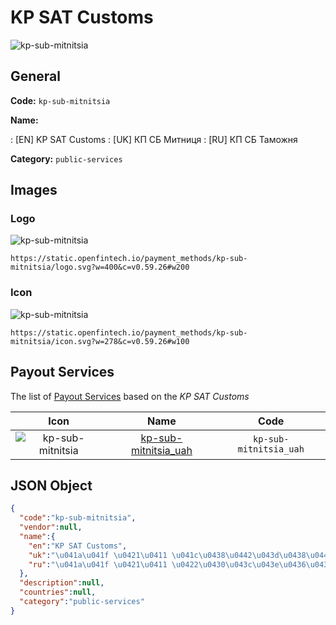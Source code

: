 
# KP SAT Customs 
![kp-sub-mitnitsia](https://static.openfintech.io/payment_methods/kp-sub-mitnitsia/logo.svg?w=400&c=v0.59.26#w200)  

## General 
**Code:** `kp-sub-mitnitsia` 
 
**Name:** 
 
:	[EN] KP SAT Customs 
:	[UK] КП СБ Митниця 
:	[RU] КП СБ Таможня 
 
**Category:** `public-services` 
 

## Images 

### Logo 
![kp-sub-mitnitsia](https://static.openfintech.io/payment_methods/kp-sub-mitnitsia/logo.svg?w=400&c=v0.59.26#w200)  

```
https://static.openfintech.io/payment_methods/kp-sub-mitnitsia/logo.svg?w=400&c=v0.59.26#w200
```  

### Icon 
![kp-sub-mitnitsia](https://static.openfintech.io/payment_methods/kp-sub-mitnitsia/icon.svg?w=278&c=v0.59.26#w100)  

```
https://static.openfintech.io/payment_methods/kp-sub-mitnitsia/icon.svg?w=278&c=v0.59.26#w100
```  

## Payout Services 
 
The list of [Payout Services](/payout-services/) based on the _KP SAT Customs_ 

|Icon|Name|Code| 
|:---:|:---:|:---:| 
|![kp-sub-mitnitsia](https://static.openfintech.io/payout_methods/kp-sub-mitnitsia/icon.png?w=278&c=v0.59.26#w40) |[kp-sub-mitnitsia_uah](/payout-services/kp-sub-mitnitsia_uah/)|`kp-sub-mitnitsia_uah`| 
 

## JSON Object 

```json
{
  "code":"kp-sub-mitnitsia",
  "vendor":null,
  "name":{
    "en":"KP SAT Customs",
    "uk":"\u041a\u041f \u0421\u0411 \u041c\u0438\u0442\u043d\u0438\u0446\u044f",
    "ru":"\u041a\u041f \u0421\u0411 \u0422\u0430\u043c\u043e\u0436\u043d\u044f"
  },
  "description":null,
  "countries":null,
  "category":"public-services"
}
```  
